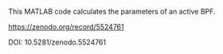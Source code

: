 This MATLAB code calculates the parameters of an active BPF. 

https://zenodo.org/record/5524761

DOI: 
10.5281/zenodo.5524761

